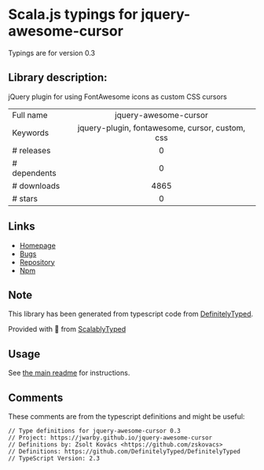 
# Scala.js typings for jquery-awesome-cursor

Typings are for version 0.3

## Library description:
jQuery plugin for using FontAwesome icons as custom CSS cursors

|                    |                 |
| ------------------ | :-------------: |
| Full name          | jquery-awesome-cursor |
| Keywords           | jquery-plugin, fontawesome, cursor, custom, css |
| # releases         | 0 |
| # dependents       | 0 |
| # downloads        | 4865 |
| # stars            | 0 |

## Links
- [Homepage](https://jwarby.github.io/jquery-awesome-cursor)
- [Bugs](http://github.com/jwarby/jquery-awesome-cursor/issues)
- [Repository](https://github.com/jwarby/jquery-awesome-cursor)
- [Npm](https://www.npmjs.com/package/jquery-awesome-cursor)
    


## Note
This library has been generated from typescript code from [DefinitelyTyped](https://definitelytyped.org).

Provided with :purple_heart: from [ScalablyTyped](https://github.com/oyvindberg/ScalablyTyped)

## Usage
See [the main readme](../../readme.md) for instructions.

## Comments

These comments are from the typescript definitions and might be useful:
```
// Type definitions for jquery-awesome-cursor 0.3
// Project: https://jwarby.github.io/jquery-awesome-cursor
// Definitions by: Zsolt Kovács <https://github.com/zskovacs>
// Definitions: https://github.com/DefinitelyTyped/DefinitelyTyped
// TypeScript Version: 2.3

```

